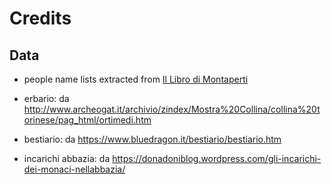 # Credits

## Data
- people name lists extracted from [Il Libro di Montaperti](https://archive.org/details/illibrodimontape00libruoft)

- erbario: da http://www.archeogat.it/archivio/zindex/Mostra%20Collina/collina%20torinese/pag_html/ortimedi.htm
- bestiario: da https://www.bluedragon.it/bestiario/bestiario.htm

- incarichi abbazia: da https://donadoniblog.wordpress.com/gli-incarichi-dei-monaci-nellabbazia/
